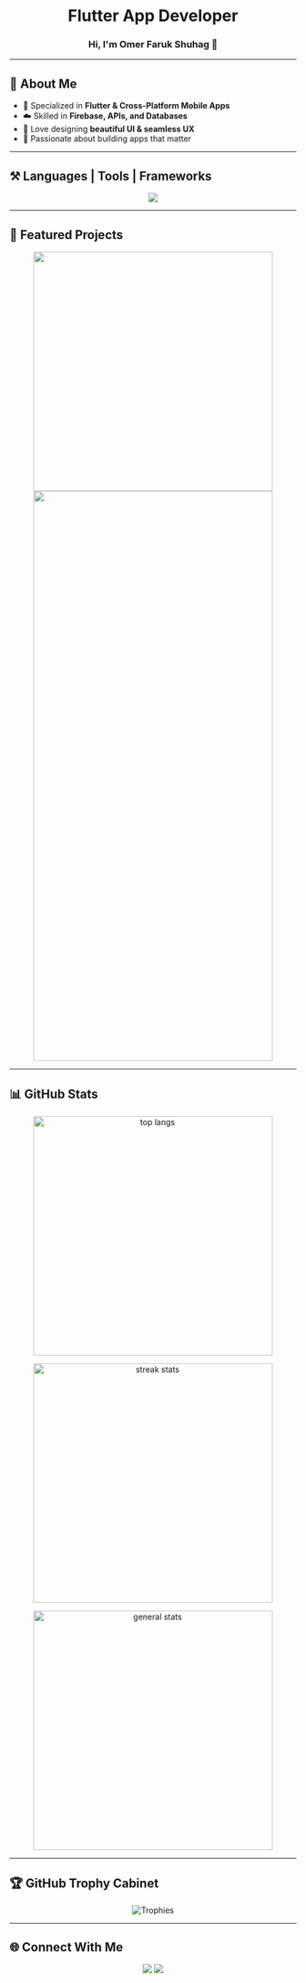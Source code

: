 <h1 align="center">Flutter App Developer</h1>
<h3 align="center">Hi, I'm Omer Faruk Shuhag 👋</h3>

---

## 🌟 About Me  

- 📱 Specialized in **Flutter & Cross-Platform Mobile Apps**  
- ☁️ Skilled in **Firebase, APIs, and Databases**  
- 🎨 Love designing **beautiful UI & seamless UX**  
- 🚀 Passionate about building apps that matter  

---

## ⚒️ Languages | Tools | Frameworks  

<p align="center">
  <img src="https://skillicons.dev/icons?i=flutter,dart,kotlin,java,javascript,androidstudio,cpp,firebase,git,github,php,html,css,vscode" />
</p>

---

## 📌 Featured Projects  

<p align="center">
  <a href="https://github.com/OmerFShuhag/Insight">
    <img width="420" src="https://github-readme-stats.vercel.app/api/pin/?username=OmerFShuhag&repo=Insight&cache_seconds=86400&theme=tokyonight&hide_border=true" />
  </a>
  <a href="https://github.com/OmerFShuhag/Sheba-Medicine">
    <img width="420" height="1000" src="https://github-readme-stats.vercel.app/api/pin/?username=OmerFShuhag&repo=Sheba-Medicine&cache_seconds=100000&theme=tokyonight&hide_border=true" />
  </a>
</p>

<p align="center">
  
</p>


---
<!--
<div align="center">
  <h2>🐍 My Contributions 🐍</h2>
  <br>
  <img alt="snake eating my contributions" src="https://raw.githubusercontent.com/salesp07/salesp07/output/github-contribution-grid-snake.svg" />
</div>
-->
## 📊 GitHub Stats  

<p align="center">    
  
  <img width="420" src="https://github-readme-stats.vercel.app/api/top-langs/?username=OmerFShuhag&layout=compact&theme=tokyonight&hide_border=true&langs_count=8" alt="top langs" />
</p>
<p align="center">
<img width="420" src="https://github-readme-streak-stats.herokuapp.com?user=OmerFShuhag&theme=tokyonight&hide_border=true" alt="streak stats"/>
</p>

<p align="center">
<img width="420" src="https://github-readme-stats.vercel.app/api?username=OmerFShuhag&show_icons=true&theme=tokyonight&hide_border=true&rank_icon=github" alt="general stats" />
</p>

---
## 🏆 GitHub Trophy Cabinet

<div align="center">
 <img src="https://github-profile-trophy.vercel.app/?username=omerfshuhag&theme=tokyonight&no-frame=true&title=Experience,Commits,Repositories,Followers" alt="Trophies" />
</div>

---

## 🌐 Connect With Me  

<p align="center">
  <a href="mailto:ofaruk.shuhag7613@gmail.com"><img src="https://img.shields.io/badge/Email-D14836?style=for-the-badge&logo=gmail&logoColor=white"/></a>
  <a href="[https://linkedin.com/in/omerfshuhag](https://www.linkedin.com/in/omer-faruk-shuhag/)"><img src="https://img.shields.io/badge/LinkedIn-0077B5?style=for-the-badge&logo=linkedin&logoColor=white"/></a>
<!--   <a href="https://twitter.com/omerfshuhag"><img src="https://img.shields.io/badge/Twitter-1DA1F2?style=for-the-badge&logo=twitter&logoColor=white"/></a> -->
</p>
